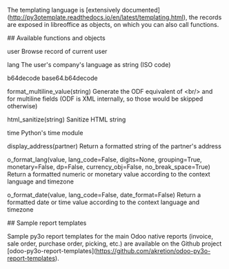 The templating language is \[extensively
documented\](<http://py3otemplate.readthedocs.io/en/latest/templating.html>),
the records are exposed in libreoffice as objects, on which you can also
call functions.

\## Available functions and objects

user Browse record of current user

lang The user's company's language as string (ISO code)

b64decode base64.b64decode

format_multiline_value(string) Generate the ODF equivalent of \<br/\>
and &nbsp; for multiline fields (ODF is XML internally, so those would
be skipped otherwise)

html_sanitize(string) Sanitize HTML string

time Python's time module

display_address(partner) Return a formatted string of the partner's
address

o_format_lang(value, lang_code=False, digits=None, grouping=True,
monetary=False, dp=False, currency_obj=False, no_break_space=True)
Return a formatted numeric or monetary value according to the context
language and timezone

o_format_date(value, lang_code=False, date_format=False) Return a
formatted date or time value according to the context language and
timezone

\## Sample report templates

Sample py3o report templates for the main Odoo native reports (invoice,
sale order, purchase order, picking, etc.) are available on the Github
project
\[odoo-py3o-report-templates\](<https://github.com/akretion/odoo-py3o-report-templates>).
